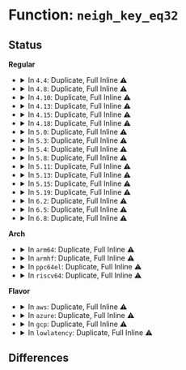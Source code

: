 # Function: <code>neigh_key_eq32</code>

## Status
<b>Regular</b>
<ul>
<li>
<details>
<summary>In <code>4.4</code>: Duplicate, Full Inline ⚠️</summary>

**Collision:** Static Duplication

**Inline:** Full

**Transformation:** False

**Instances:**

```
In net/ipv4/route.c (0)
Location: include/net/neighbour.h:256
Inline: True
```
```
In net/ipv4/ip_output.c (0)
Location: include/net/neighbour.h:256
Inline: True
```
```
In net/ipv4/arp.c (0)
Location: include/net/neighbour.h:256
Inline: True
```
</details>
</li>
<li>
<details>
<summary>In <code>4.8</code>: Duplicate, Full Inline ⚠️</summary>

**Collision:** Static Duplication

**Inline:** Full

**Transformation:** False

**Instances:**

```
In net/ipv4/route.c (0)
Location: include/net/neighbour.h:256
Inline: True
```
```
In net/ipv4/ip_output.c (0)
Location: include/net/neighbour.h:256
Inline: True
```
```
In net/ipv4/arp.c (ffffffff817f9015)
Location: include/net/neighbour.h:256
Inline: True
Inline callers:
  - net/ipv4/arp.c:arp_key_eq
```
```
In net/ipv4/fib_semantics.c (0)
Location: include/net/neighbour.h:256
Inline: True
```
</details>
</li>
<li>
<details>
<summary>In <code>4.10</code>: Duplicate, Full Inline ⚠️</summary>

**Collision:** Static Duplication

**Inline:** Full

**Transformation:** False

**Instances:**

```
In net/ipv4/route.c (0)
Location: include/net/neighbour.h:256
Inline: True
```
```
In net/ipv4/ip_output.c (0)
Location: include/net/neighbour.h:256
Inline: True
```
```
In net/ipv4/arp.c (ffffffff81829ee5)
Location: include/net/neighbour.h:256
Inline: True
Inline callers:
  - net/ipv4/arp.c:arp_key_eq
```
```
In net/ipv4/fib_semantics.c (0)
Location: include/net/neighbour.h:256
Inline: True
```
</details>
</li>
<li>
<details>
<summary>In <code>4.13</code>: Duplicate, Full Inline ⚠️</summary>

**Collision:** Static Duplication

**Inline:** Full

**Transformation:** False

**Instances:**

```
In net/ipv4/route.c (0)
Location: include/net/neighbour.h:257
Inline: True
```
```
In net/ipv4/ip_output.c (0)
Location: include/net/neighbour.h:257
Inline: True
```
```
In net/ipv4/arp.c (ffffffff8184b125)
Location: include/net/neighbour.h:257
Inline: True
Inline callers:
  - net/ipv4/arp.c:arp_key_eq
```
```
In net/ipv4/fib_semantics.c (0)
Location: include/net/neighbour.h:257
Inline: True
```
</details>
</li>
<li>
<details>
<summary>In <code>4.15</code>: Duplicate, Full Inline ⚠️</summary>

**Collision:** Static Duplication

**Inline:** Full

**Transformation:** False

**Instances:**

```
In net/ipv4/route.c (0)
Location: include/net/neighbour.h:258
Inline: True
```
```
In net/ipv4/ip_output.c (0)
Location: include/net/neighbour.h:258
Inline: True
```
```
In net/ipv4/arp.c (ffffffff818cad85)
Location: include/net/neighbour.h:258
Inline: True
Inline callers:
  - net/ipv4/arp.c:arp_key_eq
```
```
In net/ipv4/fib_semantics.c (0)
Location: include/net/neighbour.h:258
Inline: True
```
</details>
</li>
<li>
<details>
<summary>In <code>4.18</code>: Duplicate, Full Inline ⚠️</summary>

**Collision:** Static Duplication

**Inline:** Full

**Transformation:** False

**Instances:**

```
In net/core/filter.c (ffffffff818b42b8)
Location: include/net/neighbour.h:259
Inline: True
Inline callers:
  - net/core/filter.c:bpf_ipv4_fib_lookup
```
```
In net/ipv4/route.c (ffffffff818e3756)
Location: include/net/neighbour.h:259
Inline: True
Inline callers:
  - net/ipv4/route.c:__ip_do_redirect
  - net/ipv4/route.c:ipv4_confirm_neigh
  - net/ipv4/route.c:ipv4_neigh_lookup
```
```
In net/ipv4/ip_output.c (ffffffff818ebeda)
Location: include/net/neighbour.h:259
Inline: True
Inline callers:
  - net/ipv4/ip_output.c:ip_finish_output2
```
```
In net/ipv4/arp.c (ffffffff81921215)
Location: include/net/neighbour.h:259
Inline: True
Inline callers:
  - net/ipv4/arp.c:arp_key_eq
```
```
In net/ipv4/fib_semantics.c (ffffffff819353dc)
Location: include/net/neighbour.h:259
Inline: True
Inline callers:
  - net/ipv4/fib_semantics.c:fib_select_multipath
```
</details>
</li>
<li>
<details>
<summary>In <code>5.0</code>: Duplicate, Full Inline ⚠️</summary>

**Collision:** Static Duplication

**Inline:** Full

**Transformation:** False

**Instances:**

```
In net/core/filter.c (ffffffff818d9a68)
Location: include/net/neighbour.h:265
Inline: True
Inline callers:
  - net/core/filter.c:bpf_ipv4_fib_lookup
```
```
In net/ipv4/route.c (ffffffff81910606)
Location: include/net/neighbour.h:265
Inline: True
Inline callers:
  - net/ipv4/route.c:__ip_do_redirect
  - net/ipv4/route.c:ipv4_confirm_neigh
  - net/ipv4/route.c:ipv4_neigh_lookup
```
```
In net/ipv4/ip_output.c (ffffffff81919c7a)
Location: include/net/neighbour.h:265
Inline: True
Inline callers:
  - net/ipv4/ip_output.c:ip_finish_output2
```
```
In net/ipv4/arp.c (ffffffff81950025)
Location: include/net/neighbour.h:265
Inline: True
Inline callers:
  - net/ipv4/arp.c:arp_key_eq
```
```
In net/ipv4/fib_semantics.c (ffffffff81964ddc)
Location: include/net/neighbour.h:265
Inline: True
Inline callers:
  - net/ipv4/fib_semantics.c:fib_select_multipath
```
</details>
</li>
<li>
<details>
<summary>In <code>5.3</code>: Duplicate, Full Inline ⚠️</summary>

**Collision:** Static Duplication

**Inline:** Full

**Transformation:** False

**Instances:**

```
In net/core/neighbour.c (ffffffff81914ede)
Location: include/net/neighbour.h:267
Inline: True
Inline callers:
  - net/core/neighbour.c:neigh_xmit
```
```
In net/core/filter.c (ffffffff8192a539)
Location: include/net/neighbour.h:267
Inline: True
Inline callers:
  - net/core/filter.c:bpf_ipv4_fib_lookup
```
```
In net/ipv4/route.c (ffffffff8197306a)
Location: include/net/neighbour.h:267
Inline: True
Inline callers:
  - net/ipv4/route.c:__ip_do_redirect
  - net/ipv4/route.c:ipv4_confirm_neigh
  - net/ipv4/route.c:ipv4_neigh_lookup
  - net/ipv4/route.c:ipv4_neigh_lookup
```
```
In net/ipv4/ip_output.c (ffffffff8197bd6e)
Location: include/net/neighbour.h:267
Inline: True
Inline callers:
  - net/ipv4/ip_output.c:ip_finish_output2
  - net/ipv4/ip_output.c:ip_finish_output2
```
```
In net/ipv4/arp.c (ffffffff819b48f5)
Location: include/net/neighbour.h:267
Inline: True
Inline callers:
  - net/ipv4/arp.c:arp_key_eq
```
```
In net/ipv4/fib_semantics.c (ffffffff819cab44)
Location: include/net/neighbour.h:267
Inline: True
Inline callers:
  - net/ipv4/fib_semantics.c:fib_select_multipath
```
```
In net/ipv4/nexthop.c (ffffffff819d4deb)
Location: include/net/neighbour.h:267
Inline: True
```
</details>
</li>
<li>
<details>
<summary>In <code>5.4</code>: Duplicate, Full Inline ⚠️</summary>

**Collision:** Static Duplication

**Inline:** Full

**Transformation:** False

**Instances:**

```
In net/core/neighbour.c (ffffffff8194754e)
Location: include/net/neighbour.h:266
Inline: True
Inline callers:
  - net/core/neighbour.c:neigh_xmit
```
```
In net/core/filter.c (ffffffff8195c8c9)
Location: include/net/neighbour.h:266
Inline: True
Inline callers:
  - net/core/filter.c:bpf_ipv4_fib_lookup
```
```
In net/ipv4/route.c (ffffffff819a99dd)
Location: include/net/neighbour.h:266
Inline: True
Inline callers:
  - net/ipv4/route.c:__ip_do_redirect
  - net/ipv4/route.c:ipv4_confirm_neigh
  - net/ipv4/route.c:ipv4_neigh_lookup
  - net/ipv4/route.c:ipv4_neigh_lookup
```
```
In net/ipv4/ip_output.c (ffffffff819b2711)
Location: include/net/neighbour.h:266
Inline: True
Inline callers:
  - net/ipv4/ip_output.c:ip_finish_output2
  - net/ipv4/ip_output.c:ip_finish_output2
```
```
In net/ipv4/arp.c (ffffffff819eb625)
Location: include/net/neighbour.h:266
Inline: True
Inline callers:
  - net/ipv4/arp.c:arp_key_eq
```
```
In net/ipv4/fib_semantics.c (ffffffff81a01734)
Location: include/net/neighbour.h:266
Inline: True
Inline callers:
  - net/ipv4/fib_semantics.c:fib_select_multipath
```
```
In net/ipv4/nexthop.c (ffffffff81a0b94b)
Location: include/net/neighbour.h:266
Inline: True
```
</details>
</li>
<li>
<details>
<summary>In <code>5.8</code>: Duplicate, Full Inline ⚠️</summary>

**Collision:** Static Duplication

**Inline:** Full

**Transformation:** False

**Instances:**

```
In net/core/neighbour.c (ffffffff81a176a5)
Location: include/net/neighbour.h:266
Inline: True
Inline callers:
  - net/core/neighbour.c:neigh_xmit
```
```
In net/core/filter.c (ffffffff81a2e0b7)
Location: include/net/neighbour.h:266
Inline: True
Inline callers:
  - net/core/filter.c:bpf_ipv4_fib_lookup
```
```
In net/ipv4/route.c (ffffffff81a92e10)
Location: include/net/neighbour.h:266
Inline: True
Inline callers:
  - net/ipv4/route.c:__ip_do_redirect
  - net/ipv4/route.c:ipv4_confirm_neigh
  - net/ipv4/route.c:ipv4_neigh_lookup
  - net/ipv4/route.c:ipv4_neigh_lookup
```
```
In net/ipv4/ip_output.c (ffffffff81a9be07)
Location: include/net/neighbour.h:266
Inline: True
Inline callers:
  - net/ipv4/ip_output.c:ip_finish_output2
  - net/ipv4/ip_output.c:ip_finish_output2
```
```
In net/ipv4/arp.c (ffffffff81ad9345)
Location: include/net/neighbour.h:266
Inline: True
Inline callers:
  - net/ipv4/arp.c:arp_key_eq
```
```
In net/ipv4/fib_semantics.c (ffffffff81af073b)
Location: include/net/neighbour.h:266
Inline: True
Inline callers:
  - net/ipv4/fib_semantics.c:fib_select_multipath
```
```
In net/ipv4/nexthop.c (ffffffff81afc3bf)
Location: include/net/neighbour.h:266
Inline: True
```
</details>
</li>
<li>
<details>
<summary>In <code>5.11</code>: Duplicate, Full Inline ⚠️</summary>

**Collision:** Static Duplication

**Inline:** Full

**Transformation:** False

**Instances:**

```
In net/core/neighbour.c (ffffffff81a17975)
Location: include/net/neighbour.h:267
Inline: True
Inline callers:
  - net/core/neighbour.c:neigh_xmit
```
```
In net/core/filter.c (ffffffff81a30028)
Location: include/net/neighbour.h:267
Inline: True
Inline callers:
  - net/core/filter.c:bpf_ipv4_fib_lookup
```
```
In net/ipv4/route.c (ffffffff81a9ccbe)
Location: include/net/neighbour.h:267
Inline: True
Inline callers:
  - net/ipv4/route.c:__ip_do_redirect
  - net/ipv4/route.c:ipv4_confirm_neigh
  - net/ipv4/route.c:ipv4_neigh_lookup
  - net/ipv4/route.c:ipv4_neigh_lookup
```
```
In net/ipv4/ip_output.c (ffffffff81aa5c67)
Location: include/net/neighbour.h:267
Inline: True
Inline callers:
  - net/ipv4/ip_output.c:ip_finish_output2
  - net/ipv4/ip_output.c:ip_finish_output2
```
```
In net/ipv4/arp.c (ffffffff81ae5d85)
Location: include/net/neighbour.h:267
Inline: True
Inline callers:
  - net/ipv4/arp.c:arp_key_eq
```
```
In net/ipv4/fib_semantics.c (ffffffff81afd72b)
Location: include/net/neighbour.h:267
Inline: True
Inline callers:
  - net/ipv4/fib_semantics.c:fib_select_multipath
```
```
In net/ipv4/nexthop.c (ffffffff81b09bff)
Location: include/net/neighbour.h:267
Inline: True
```
</details>
</li>
<li>
<details>
<summary>In <code>5.13</code>: Duplicate, Full Inline ⚠️</summary>

**Collision:** Static Duplication

**Inline:** Full

**Transformation:** False

**Instances:**

```
In net/core/neighbour.c (ffffffff819fe885)
Location: include/net/neighbour.h:267
Inline: True
Inline callers:
  - net/core/neighbour.c:neigh_xmit
```
```
In net/core/filter.c (ffffffff81a17165)
Location: include/net/neighbour.h:267
Inline: True
Inline callers:
  - net/core/filter.c:bpf_ipv4_fib_lookup
```
```
In net/ipv4/route.c (ffffffff81a87d80)
Location: include/net/neighbour.h:267
Inline: True
Inline callers:
  - net/ipv4/route.c:__ip_do_redirect
  - net/ipv4/route.c:ipv4_confirm_neigh
  - net/ipv4/route.c:ipv4_neigh_lookup
  - net/ipv4/route.c:ipv4_neigh_lookup
```
```
In net/ipv4/ip_output.c (ffffffff81a90c34)
Location: include/net/neighbour.h:267
Inline: True
Inline callers:
  - net/ipv4/ip_output.c:ip_finish_output2
  - net/ipv4/ip_output.c:ip_finish_output2
```
```
In net/ipv4/arp.c (ffffffff81ad1065)
Location: include/net/neighbour.h:267
Inline: True
Inline callers:
  - net/ipv4/arp.c:arp_key_eq
```
```
In net/ipv4/fib_semantics.c (ffffffff81ae8f66)
Location: include/net/neighbour.h:267
Inline: True
Inline callers:
  - net/ipv4/fib_semantics.c:fib_select_multipath
```
```
In net/ipv4/nexthop.c (ffffffff81af4a37)
Location: include/net/neighbour.h:267
Inline: True
Inline callers:
  - net/ipv4/nexthop.c:nexthop_select_path_hthr
```
</details>
</li>
<li>
<details>
<summary>In <code>5.15</code>: Duplicate, Full Inline ⚠️</summary>

**Collision:** Static Duplication

**Inline:** Full

**Transformation:** False

**Instances:**

```
In net/core/neighbour.c (ffffffff81ab0a05)
Location: include/net/neighbour.h:268
Inline: True
Inline callers:
  - net/core/neighbour.c:neigh_xmit
```
```
In net/core/filter.c (ffffffff81ac93e6)
Location: include/net/neighbour.h:268
Inline: True
Inline callers:
  - net/core/filter.c:bpf_ipv4_fib_lookup
```
```
In net/ipv4/route.c (ffffffff81b422bf)
Location: include/net/neighbour.h:268
Inline: True
Inline callers:
  - net/ipv4/route.c:__ip_do_redirect
  - net/ipv4/route.c:ipv4_confirm_neigh
  - net/ipv4/route.c:ipv4_neigh_lookup
  - net/ipv4/route.c:ipv4_neigh_lookup
```
```
In net/ipv4/ip_output.c (ffffffff81b4c0a1)
Location: include/net/neighbour.h:268
Inline: True
Inline callers:
  - net/ipv4/ip_output.c:ip_finish_output2
  - net/ipv4/ip_output.c:ip_finish_output2
```
```
In net/ipv4/arp.c (ffffffff81b8fa85)
Location: include/net/neighbour.h:268
Inline: True
Inline callers:
  - net/ipv4/arp.c:arp_key_eq
```
```
In net/ipv4/fib_semantics.c (ffffffff81ba8f9a)
Location: include/net/neighbour.h:268
Inline: True
Inline callers:
  - net/ipv4/fib_semantics.c:fib_select_multipath
```
```
In net/ipv4/nexthop.c (ffffffff81bb52dc)
Location: include/net/neighbour.h:268
Inline: True
Inline callers:
  - net/ipv4/nexthop.c:nexthop_select_path_hthr
```
</details>
</li>
<li>
<details>
<summary>In <code>5.19</code>: Duplicate, Full Inline ⚠️</summary>

**Collision:** Static Duplication

**Inline:** Full

**Transformation:** False

**Instances:**

```
In net/core/neighbour.c (ffffffff81c29aa0)
Location: include/net/neighbour.h:282
Inline: True
Inline callers:
  - net/core/neighbour.c:neigh_xmit
```
```
In net/core/filter.c (ffffffff81c4622d)
Location: include/net/neighbour.h:282
Inline: True
Inline callers:
  - net/core/filter.c:bpf_ipv4_fib_lookup
```
```
In net/ipv4/route.c (ffffffff81ccecc7)
Location: include/net/neighbour.h:282
Inline: True
Inline callers:
  - net/ipv4/route.c:__ip_do_redirect
  - net/ipv4/route.c:ipv4_confirm_neigh
  - net/ipv4/route.c:ipv4_neigh_lookup
  - net/ipv4/route.c:ipv4_neigh_lookup
```
```
In net/ipv4/ip_output.c (ffffffff81cd97de)
Location: include/net/neighbour.h:282
Inline: True
Inline callers:
  - net/ipv4/ip_output.c:ip_finish_output2
  - net/ipv4/ip_output.c:ip_finish_output2
```
```
In net/ipv4/arp.c (ffffffff81d20d75)
Location: include/net/neighbour.h:282
Inline: True
Inline callers:
  - net/ipv4/arp.c:arp_key_eq
```
```
In net/ipv4/fib_semantics.c (ffffffff81d3ba03)
Location: include/net/neighbour.h:282
Inline: True
Inline callers:
  - net/ipv4/fib_semantics.c:fib_select_multipath
```
```
In net/ipv4/nexthop.c (ffffffff81d48df4)
Location: include/net/neighbour.h:282
Inline: True
Inline callers:
  - net/ipv4/nexthop.c:nexthop_select_path_hthr
```
</details>
</li>
<li>
<details>
<summary>In <code>6.2</code>: Duplicate, Full Inline ⚠️</summary>

**Collision:** Static Duplication

**Inline:** Full

**Transformation:** False

**Instances:**

```
In net/core/neighbour.c (ffffffff81ddc7e0)
Location: include/net/neighbour.h:279
Inline: True
Inline callers:
  - net/core/neighbour.c:neigh_xmit
```
```
In net/core/filter.c (ffffffff81dfa6fd)
Location: include/net/neighbour.h:279
Inline: True
Inline callers:
  - net/core/filter.c:bpf_ipv4_fib_lookup
```
```
In net/ipv4/route.c (ffffffff81e8ef32)
Location: include/net/neighbour.h:279
Inline: True
Inline callers:
  - net/ipv4/route.c:__ip_do_redirect
  - net/ipv4/route.c:ipv4_confirm_neigh
  - net/ipv4/route.c:ipv4_neigh_lookup
  - net/ipv4/route.c:ipv4_neigh_lookup
```
```
In net/ipv4/ip_output.c (ffffffff81e99f5e)
Location: include/net/neighbour.h:279
Inline: True
Inline callers:
  - net/ipv4/ip_output.c:ip_finish_output2
  - net/ipv4/ip_output.c:ip_finish_output2
```
```
In net/ipv4/arp.c (ffffffff81ee8005)
Location: include/net/neighbour.h:279
Inline: True
Inline callers:
  - net/ipv4/arp.c:arp_key_eq
```
```
In net/ipv4/fib_semantics.c (ffffffff81f043e3)
Location: include/net/neighbour.h:279
Inline: True
Inline callers:
  - net/ipv4/fib_semantics.c:fib_select_multipath
```
```
In net/ipv4/nexthop.c (ffffffff81f123e4)
Location: include/net/neighbour.h:279
Inline: True
Inline callers:
  - net/ipv4/nexthop.c:nexthop_select_path_hthr
```
</details>
</li>
<li>
<details>
<summary>In <code>6.5</code>: Duplicate, Full Inline ⚠️</summary>

**Collision:** Static Duplication

**Inline:** Full

**Transformation:** False

**Instances:**

```
In net/core/neighbour.c (ffffffff81e4d53a)
Location: include/net/neighbour.h:279
Inline: True
Inline callers:
  - net/core/neighbour.c:neigh_xmit
```
```
In net/core/filter.c (ffffffff81e6e58d)
Location: include/net/neighbour.h:279
Inline: True
Inline callers:
  - net/core/filter.c:bpf_ipv4_fib_lookup
```
```
In net/ipv4/route.c (ffffffff81eed64a)
Location: include/net/neighbour.h:279
Inline: True
Inline callers:
  - net/ipv4/route.c:__ip_do_redirect
  - net/ipv4/route.c:ipv4_confirm_neigh
  - net/ipv4/route.c:ipv4_neigh_lookup
  - net/ipv4/route.c:ipv4_neigh_lookup
```
```
In net/ipv4/ip_output.c (ffffffff81ef88ce)
Location: include/net/neighbour.h:279
Inline: True
Inline callers:
  - net/ipv4/ip_output.c:ip_finish_output2
  - net/ipv4/ip_output.c:ip_finish_output2
```
```
In net/ipv4/arp.c (ffffffff81f478d5)
Location: include/net/neighbour.h:279
Inline: True
Inline callers:
  - net/ipv4/arp.c:arp_key_eq
```
```
In net/ipv4/fib_semantics.c (ffffffff81f63dd3)
Location: include/net/neighbour.h:279
Inline: True
Inline callers:
  - net/ipv4/fib_semantics.c:fib_select_multipath
```
```
In net/ipv4/nexthop.c (ffffffff81f720e0)
Location: include/net/neighbour.h:279
Inline: True
Inline callers:
  - net/ipv4/nexthop.c:nexthop_select_path_hthr
```
</details>
</li>
<li>
<details>
<summary>In <code>6.8</code>: Duplicate, Full Inline ⚠️</summary>

**Collision:** Static Duplication

**Inline:** Full

**Transformation:** False

**Instances:**

```
In net/core/neighbour.c (ffffffff81f0c29a)
Location: include/net/neighbour.h:279
Inline: True
Inline callers:
  - net/core/neighbour.c:neigh_xmit
```
```
In net/core/filter.c (ffffffff81f2de6a)
Location: include/net/neighbour.h:279
Inline: True
Inline callers:
  - net/core/filter.c:bpf_ipv4_fib_lookup
```
```
In net/ipv4/route.c (ffffffff81fb16ba)
Location: include/net/neighbour.h:279
Inline: True
Inline callers:
  - net/ipv4/route.c:__ip_do_redirect
  - net/ipv4/route.c:ipv4_confirm_neigh
  - net/ipv4/route.c:ipv4_neigh_lookup
  - net/ipv4/route.c:ipv4_neigh_lookup
```
```
In net/ipv4/ip_output.c (ffffffff81fbc801)
Location: include/net/neighbour.h:279
Inline: True
Inline callers:
  - net/ipv4/ip_output.c:ip_finish_output2
  - net/ipv4/ip_output.c:ip_finish_output2
```
```
In net/ipv4/arp.c (ffffffff8200da15)
Location: include/net/neighbour.h:279
Inline: True
Inline callers:
  - net/ipv4/arp.c:arp_key_eq
```
```
In net/ipv4/fib_semantics.c (ffffffff8202a3a3)
Location: include/net/neighbour.h:279
Inline: True
Inline callers:
  - net/ipv4/fib_semantics.c:fib_select_multipath
```
```
In net/ipv4/nexthop.c (ffffffff820397b8)
Location: include/net/neighbour.h:279
Inline: True
Inline callers:
  - net/ipv4/nexthop.c:nexthop_select_path_hthr
```
</details>
</li>
</ul>
<b>Arch</b>
<ul>
<li>
<details>
<summary>In <code>arm64</code>: Duplicate, Full Inline ⚠️</summary>

**Collision:** Static Duplication

**Inline:** Full

**Transformation:** False

**Instances:**

```
In net/core/neighbour.c (ffff800010be8968)
Location: include/net/neighbour.h:266
Inline: True
Inline callers:
  - net/core/neighbour.c:neigh_xmit
```
```
In net/core/filter.c (ffff800010bfe694)
Location: include/net/neighbour.h:266
Inline: True
Inline callers:
  - net/core/filter.c:bpf_ipv4_fib_lookup
```
```
In net/ipv4/route.c (ffff800010c595b0)
Location: include/net/neighbour.h:266
Inline: True
Inline callers:
  - net/ipv4/route.c:__ip_do_redirect
  - net/ipv4/route.c:ipv4_confirm_neigh
  - net/ipv4/route.c:ipv4_neigh_lookup
  - net/ipv4/route.c:ipv4_neigh_lookup
```
```
In net/ipv4/ip_output.c (ffff800010c6361c)
Location: include/net/neighbour.h:266
Inline: True
Inline callers:
  - net/ipv4/ip_output.c:ip_finish_output2
  - net/ipv4/ip_output.c:ip_finish_output2
```
```
In net/ipv4/arp.c (ffff800010ca1164)
Location: include/net/neighbour.h:266
Inline: True
Inline callers:
  - net/ipv4/arp.c:arp_key_eq
```
```
In net/ipv4/fib_semantics.c (ffff800010cb9d88)
Location: include/net/neighbour.h:266
Inline: True
Inline callers:
  - net/ipv4/fib_semantics.c:fib_select_multipath
```
```
In net/ipv4/nexthop.c (ffff800010cc4f44)
Location: include/net/neighbour.h:266
Inline: True
```
</details>
</li>
<li>
<details>
<summary>In <code>armhf</code>: Duplicate, Full Inline ⚠️</summary>

**Collision:** Static Duplication

**Inline:** Full

**Transformation:** False

**Instances:**

```
In net/core/neighbour.c (c0d01b38)
Location: include/net/neighbour.h:266
Inline: True
Inline callers:
  - net/core/neighbour.c:neigh_xmit
```
```
In net/core/filter.c (c0d18e30)
Location: include/net/neighbour.h:266
Inline: True
Inline callers:
  - net/core/filter.c:bpf_ipv4_fib_lookup
```
```
In net/ipv4/route.c (c0d69168)
Location: include/net/neighbour.h:266
Inline: True
Inline callers:
  - net/ipv4/route.c:__ip_do_redirect
  - net/ipv4/route.c:ipv4_confirm_neigh
  - net/ipv4/route.c:ipv4_neigh_lookup
  - net/ipv4/route.c:ipv4_neigh_lookup
```
```
In net/ipv4/ip_output.c (c0d7299c)
Location: include/net/neighbour.h:266
Inline: True
Inline callers:
  - net/ipv4/ip_output.c:ip_finish_output2
  - net/ipv4/ip_output.c:ip_finish_output2
```
```
In net/ipv4/arp.c (c0dae054)
Location: include/net/neighbour.h:266
Inline: True
Inline callers:
  - net/ipv4/arp.c:arp_key_eq
```
```
In net/ipv4/fib_semantics.c (c0dc56fc)
Location: include/net/neighbour.h:266
Inline: True
Inline callers:
  - net/ipv4/fib_semantics.c:fib_select_multipath
```
```
In net/ipv4/nexthop.c (c0dd0a10)
Location: include/net/neighbour.h:266
Inline: True
```
</details>
</li>
<li>
<details>
<summary>In <code>ppc64el</code>: Duplicate, Full Inline ⚠️</summary>

**Collision:** Static Duplication

**Inline:** Full

**Transformation:** False

**Instances:**

```
In net/core/neighbour.c (c000000000ccaf98)
Location: include/net/neighbour.h:266
Inline: True
Inline callers:
  - net/core/neighbour.c:neigh_xmit
```
```
In net/core/filter.c (c000000000ce6358)
Location: include/net/neighbour.h:266
Inline: True
Inline callers:
  - net/core/filter.c:bpf_ipv4_fib_lookup
```
```
In net/ipv4/route.c (c000000000d5b378)
Location: include/net/neighbour.h:266
Inline: True
Inline callers:
  - net/ipv4/route.c:__ip_do_redirect
  - net/ipv4/route.c:ipv4_confirm_neigh
  - net/ipv4/route.c:ipv4_neigh_lookup
  - net/ipv4/route.c:ipv4_neigh_lookup
```
```
In net/ipv4/ip_output.c (c000000000d66958)
Location: include/net/neighbour.h:266
Inline: True
Inline callers:
  - net/ipv4/ip_output.c:ip_finish_output2
  - net/ipv4/ip_output.c:ip_finish_output2
```
```
In net/ipv4/arp.c (c000000000db4108)
Location: include/net/neighbour.h:266
Inline: True
Inline callers:
  - net/ipv4/arp.c:arp_key_eq
```
```
In net/ipv4/fib_semantics.c (c000000000dd2ee8)
Location: include/net/neighbour.h:266
Inline: True
Inline callers:
  - net/ipv4/fib_semantics.c:fib_select_multipath
```
```
In net/ipv4/nexthop.c (c000000000de12d8)
Location: include/net/neighbour.h:266
Inline: True
```
</details>
</li>
<li>
<details>
<summary>In <code>riscv64</code>: Duplicate, Full Inline ⚠️</summary>

**Collision:** Static Duplication

**Inline:** Full

**Transformation:** False

**Instances:**

```
In net/core/neighbour.c (ffffffe00076cdce)
Location: include/net/neighbour.h:266
Inline: True
Inline callers:
  - net/core/neighbour.c:neigh_xmit
```
```
In net/core/filter.c (ffffffe0007806c0)
Location: include/net/neighbour.h:266
Inline: True
Inline callers:
  - net/core/filter.c:bpf_ipv4_fib_lookup
```
```
In net/ipv4/route.c (ffffffe0007c325e)
Location: include/net/neighbour.h:266
Inline: True
Inline callers:
  - net/ipv4/route.c:__ip_do_redirect
  - net/ipv4/route.c:ipv4_confirm_neigh
  - net/ipv4/route.c:ipv4_neigh_lookup
  - net/ipv4/route.c:ipv4_neigh_lookup
```
```
In net/ipv4/ip_output.c (ffffffe0007cac4e)
Location: include/net/neighbour.h:266
Inline: True
Inline callers:
  - net/ipv4/ip_output.c:ip_finish_output2
  - net/ipv4/ip_output.c:ip_finish_output2
```
```
In net/ipv4/arp.c (ffffffe0007fd764)
Location: include/net/neighbour.h:266
Inline: True
Inline callers:
  - net/ipv4/arp.c:arp_key_eq
```
```
In net/ipv4/fib_semantics.c (ffffffe000810864)
Location: include/net/neighbour.h:266
Inline: True
Inline callers:
  - net/ipv4/fib_semantics.c:fib_select_multipath
```
```
In net/ipv4/nexthop.c (ffffffe00081a2a6)
Location: include/net/neighbour.h:266
Inline: True
```
</details>
</li>
</ul>
<b>Flavor</b>
<ul>
<li>
<details>
<summary>In <code>aws</code>: Duplicate, Full Inline ⚠️</summary>

**Collision:** Static Duplication

**Inline:** Full

**Transformation:** False

**Instances:**

```
In net/core/neighbour.c (ffffffff818e751e)
Location: include/net/neighbour.h:266
Inline: True
Inline callers:
  - net/core/neighbour.c:neigh_xmit
```
```
In net/core/filter.c (ffffffff818fc899)
Location: include/net/neighbour.h:266
Inline: True
Inline callers:
  - net/core/filter.c:bpf_ipv4_fib_lookup
```
```
In net/ipv4/route.c (ffffffff8194984d)
Location: include/net/neighbour.h:266
Inline: True
Inline callers:
  - net/ipv4/route.c:__ip_do_redirect
  - net/ipv4/route.c:ipv4_confirm_neigh
  - net/ipv4/route.c:ipv4_neigh_lookup
  - net/ipv4/route.c:ipv4_neigh_lookup
```
```
In net/ipv4/ip_output.c (ffffffff81952581)
Location: include/net/neighbour.h:266
Inline: True
Inline callers:
  - net/ipv4/ip_output.c:ip_finish_output2
  - net/ipv4/ip_output.c:ip_finish_output2
```
```
In net/ipv4/arp.c (ffffffff8198b495)
Location: include/net/neighbour.h:266
Inline: True
Inline callers:
  - net/ipv4/arp.c:arp_key_eq
```
```
In net/ipv4/fib_semantics.c (ffffffff819a14d4)
Location: include/net/neighbour.h:266
Inline: True
Inline callers:
  - net/ipv4/fib_semantics.c:fib_select_multipath
```
```
In net/ipv4/nexthop.c (ffffffff819ab6eb)
Location: include/net/neighbour.h:266
Inline: True
```
</details>
</li>
<li>
<details>
<summary>In <code>azure</code>: Duplicate, Full Inline ⚠️</summary>

**Collision:** Static Duplication

**Inline:** Full

**Transformation:** False

**Instances:**

```
In net/core/neighbour.c (ffffffff818a135e)
Location: include/net/neighbour.h:266
Inline: True
Inline callers:
  - net/core/neighbour.c:neigh_xmit
```
```
In net/core/filter.c (ffffffff818b66c9)
Location: include/net/neighbour.h:266
Inline: True
Inline callers:
  - net/core/filter.c:bpf_ipv4_fib_lookup
```
```
In net/ipv4/route.c (ffffffff8190333d)
Location: include/net/neighbour.h:266
Inline: True
Inline callers:
  - net/ipv4/route.c:__ip_do_redirect
  - net/ipv4/route.c:ipv4_confirm_neigh
  - net/ipv4/route.c:ipv4_neigh_lookup
  - net/ipv4/route.c:ipv4_neigh_lookup
```
```
In net/ipv4/ip_output.c (ffffffff8190c071)
Location: include/net/neighbour.h:266
Inline: True
Inline callers:
  - net/ipv4/ip_output.c:ip_finish_output2
  - net/ipv4/ip_output.c:ip_finish_output2
```
```
In net/ipv4/arp.c (ffffffff81944f55)
Location: include/net/neighbour.h:266
Inline: True
Inline callers:
  - net/ipv4/arp.c:arp_key_eq
```
```
In net/ipv4/fib_semantics.c (ffffffff8195af94)
Location: include/net/neighbour.h:266
Inline: True
Inline callers:
  - net/ipv4/fib_semantics.c:fib_select_multipath
```
```
In net/ipv4/nexthop.c (ffffffff819651ab)
Location: include/net/neighbour.h:266
Inline: True
```
</details>
</li>
<li>
<details>
<summary>In <code>gcp</code>: Duplicate, Full Inline ⚠️</summary>

**Collision:** Static Duplication

**Inline:** Full

**Transformation:** False

**Instances:**

```
In net/core/neighbour.c (ffffffff8193854e)
Location: include/net/neighbour.h:266
Inline: True
Inline callers:
  - net/core/neighbour.c:neigh_xmit
```
```
In net/core/filter.c (ffffffff8194d8c9)
Location: include/net/neighbour.h:266
Inline: True
Inline callers:
  - net/core/filter.c:bpf_ipv4_fib_lookup
```
```
In net/ipv4/route.c (ffffffff819b401d)
Location: include/net/neighbour.h:266
Inline: True
Inline callers:
  - net/ipv4/route.c:__ip_do_redirect
  - net/ipv4/route.c:ipv4_confirm_neigh
  - net/ipv4/route.c:ipv4_neigh_lookup
  - net/ipv4/route.c:ipv4_neigh_lookup
```
```
In net/ipv4/ip_output.c (ffffffff819bcd51)
Location: include/net/neighbour.h:266
Inline: True
Inline callers:
  - net/ipv4/ip_output.c:ip_finish_output2
  - net/ipv4/ip_output.c:ip_finish_output2
```
```
In net/ipv4/arp.c (ffffffff819f5c65)
Location: include/net/neighbour.h:266
Inline: True
Inline callers:
  - net/ipv4/arp.c:arp_key_eq
```
```
In net/ipv4/fib_semantics.c (ffffffff81a0bd74)
Location: include/net/neighbour.h:266
Inline: True
Inline callers:
  - net/ipv4/fib_semantics.c:fib_select_multipath
```
```
In net/ipv4/nexthop.c (ffffffff81a15f8b)
Location: include/net/neighbour.h:266
Inline: True
```
</details>
</li>
<li>
<details>
<summary>In <code>lowlatency</code>: Duplicate, Full Inline ⚠️</summary>

**Collision:** Static Duplication

**Inline:** Full

**Transformation:** False

**Instances:**

```
In net/core/neighbour.c (ffffffff81959d5e)
Location: include/net/neighbour.h:266
Inline: True
Inline callers:
  - net/core/neighbour.c:neigh_xmit
```
```
In net/core/filter.c (ffffffff8196f283)
Location: include/net/neighbour.h:266
Inline: True
Inline callers:
  - net/core/filter.c:bpf_ipv4_fib_lookup
```
```
In net/ipv4/route.c (ffffffff819bd70d)
Location: include/net/neighbour.h:266
Inline: True
Inline callers:
  - net/ipv4/route.c:__ip_do_redirect
  - net/ipv4/route.c:ipv4_confirm_neigh
  - net/ipv4/route.c:ipv4_neigh_lookup
  - net/ipv4/route.c:ipv4_neigh_lookup
```
```
In net/ipv4/ip_output.c (ffffffff819c6661)
Location: include/net/neighbour.h:266
Inline: True
Inline callers:
  - net/ipv4/ip_output.c:ip_finish_output2
  - net/ipv4/ip_output.c:ip_finish_output2
```
```
In net/ipv4/arp.c (ffffffff819ffe65)
Location: include/net/neighbour.h:266
Inline: True
Inline callers:
  - net/ipv4/arp.c:arp_key_eq
```
```
In net/ipv4/fib_semantics.c (ffffffff81a16564)
Location: include/net/neighbour.h:266
Inline: True
Inline callers:
  - net/ipv4/fib_semantics.c:fib_select_multipath
```
```
In net/ipv4/nexthop.c (ffffffff81a209cb)
Location: include/net/neighbour.h:266
Inline: True
```
</details>
</li>
</ul>

## Differences
